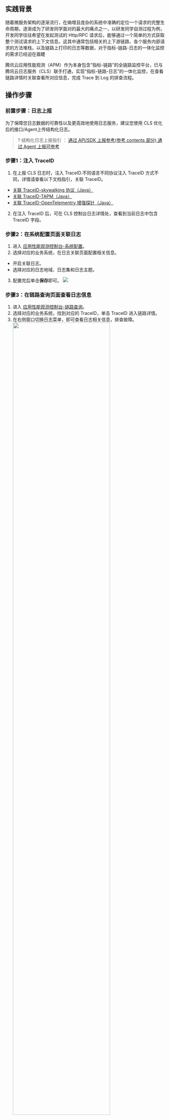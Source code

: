 
## 实践背景

随着微服务架构的逐渐流行，在熵增且庞杂的系统中准确的定位一个请求的完整生命周期，逐渐成为了研发同学面对的最大的痛点之一，以研发同学自测过程为例，开发同学往往希望在发起测试的 Http/RPC 请求后，能够通过一个简单的方式获取整个测试请求的上下文信息。这其中通常包括相关的上下游链路、各个服务内部请求的方法堆栈，以及链路上打印的日志等数据，对于指标-链路-日志的一体化监控的需求已经迫在眉睫

腾讯云应用性能观测（APM）作为本身包含“指标-链路”的全链路监控平台，已与 腾讯云日志服务（CLS）联手打通，实现“指标-链路-日志”的一体化监控，在查看链路详情时关联查看所对应信息，完成 Trace 到 Log 的排查流程。


## 操作步骤

### 前置步骤：日志上报

为了保障您日志数据的可靠性以及更高效地使用日志服务，建议您使用 CLS 优化后的接口/Agent上传结构化日志。
>? 结构化日志上报指引 ：
>[通过 API/SDK 上报参考(参考 contents  部分) ](https://cloud.tencent.com/document/product/614/59470)
>[通过 Agent 上报可参考](https://cloud.tencent.com/document/product/614/17419)


### 步骤1：注入 TraceID

1. 在上报 CLS 日志时，注入 TraceID.不同语言不同协议注入 TraceID 方式不同，详情请查看以下文档指引，关联 TraceID。
 - [关联 TraceID-skywalking 协议（Java）](https://cloud.tencent.com/document/product/1463/68741)
 - [ 关联 TraceID-TAPM（Java）](https://cloud.tencent.com/document/product/1463/68737)
 - [ 关联 TraceID-OpenTelementry 增强探针（Java）](https://cloud.tencent.com/document/product/1463/79421)
2. 在注入 TraceID 后，可在 CLS 控制台日志详情处，查看到当前日志中包含 TraceID 字段。

### 步骤2：在系统配置页面关联日志

1. 进入 [应用性能观测控制台-系统配置](https://console.cloud.tencent.com/apm/monitor/settings)。
2. 选择对应的业务系统，在日志关联页面配置相关信息。
 - 开启关联日志。
 - 选择对应的日志地域、日志集和日志主题。
3. 配置完后单击**保存**即可。
   ![](https://qcloudimg.tencent-cloud.cn/raw/1785475da96eba265aa330733d42c60c.png)

###  步骤3：在链路查询页面查看日志信息

1. 进入 [应用性能观测控制台-链路查询](https://console.cloud.tencent.com/apm/monitor/span)。
2. 选择对应的业务系统，找到对应的 TraceID，单击 TraceID 进入链路详情。
3. 在右侧窗口切换日志菜单，即可查看日志相关信息，排查故障。
   <img src="https://qcloudimg.tencent-cloud.cn/raw/e3feeb5df62e4e7d5712410249cc45cb.png" width="80%"></img>
